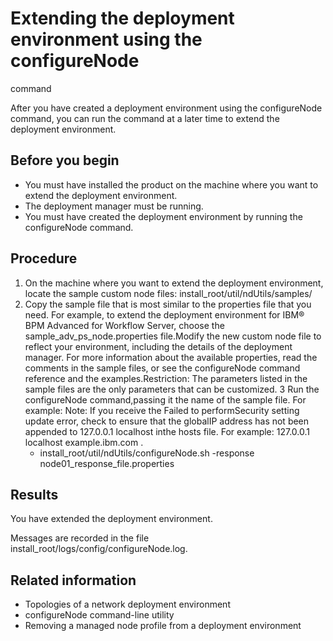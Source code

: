 # Extending the deployment environment using the configureNode
command

After you have created a deployment environment
using the configureNode command, you can run the
command at a later time to extend the deployment environment.

## Before you begin

- You must have installed the product on the machine where you want
to extend the deployment environment.
- The deployment manager must be running.
- You must have created the deployment environment by running the configureNode command.

## Procedure

1. On the machine where you want to extend
the deployment environment, locate the sample custom node files:
install\_root/util/ndUtils/samples/
2. Copy the sample file that is most similar
to the properties file that you need. 
For example, to extend the deployment environment
for IBM® BPM Advanced for
Workflow Server, choose the sample\_adv\_ps\_node.properties file.Modify the new custom node file to reflect
your environment, including the details of the deployment manager.
For
more information about the available properties, read the comments
in the sample files, or see the configureNode command
reference and the examples.Restriction: The parameters
listed in the sample files are the only parameters that can be customized.
3 Run the configureNode command,passing it the name of the sample file. For example: Note: If you receive the Failed to performSecurity setting update error, check to ensure that the globalIP address has not been appended to 127.0.0.1 localhost inthe hosts file. For example: 127.0.0.1 localhost example.ibm.com .
    - install\_root/util/ndUtils/configureNode.sh
-response node01\_response\_file.properties

## Results

You have extended the deployment environment.

Messages are recorded in the file
install\_root/logs/config/configureNode.log.

## Related information

- Topologies of a network deployment environment
- configureNode command-line utility
- Removing a managed node profile from a deployment environment